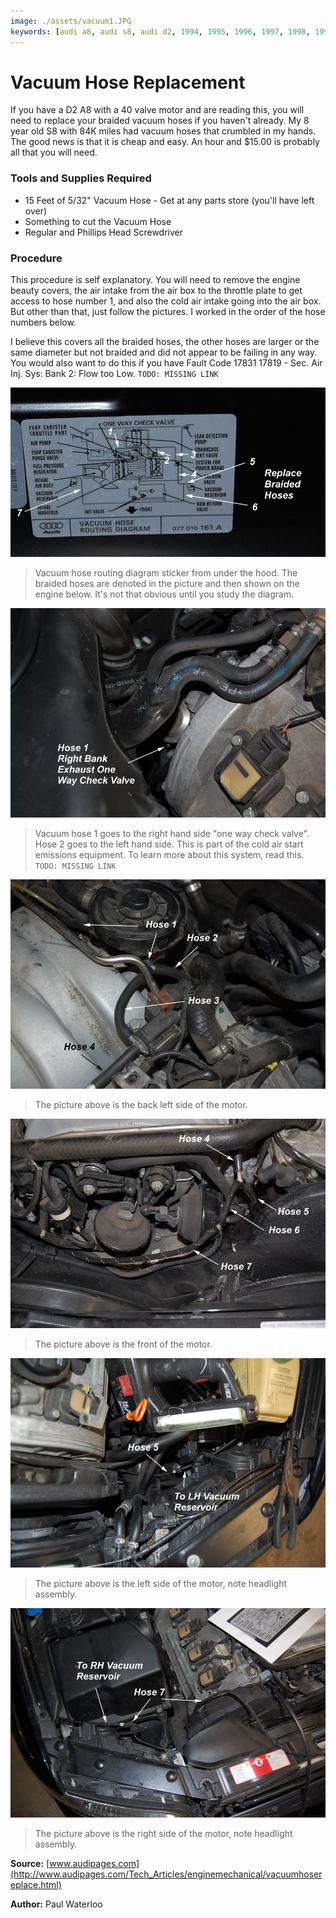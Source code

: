 ```yaml
---
image: ./assets/vacuum1.JPG
keywords: [audi a8, audi s8, audi d2, 1994, 1995, 1996, 1997, 1998, 1999, 2000, 2001, 2002, 4.2, V8, AUW, AUX, AQH, AVP, BCS, AYS]
---
```


# Vacuum Hose Replacement

If you have a D2 A8 with a 40 valve motor and are reading this, you will need to replace your braided vacuum hoses if you haven't already. My 8 year old S8 with 84K miles had vacuum hoses that crumbled in my hands. The good news is that it is cheap and easy. An hour and $15.00 is probably all that you will need. 

### Tools and Supplies Required

 - 15 Feet of 5/32" Vacuum Hose - Get at any parts store (you'll have left over)
 - Something to cut the Vacuum Hose
 - Regular and Phillips Head Screwdriver 

### Procedure

This procedure is self explanatory. You will need to remove the engine beauty covers, the air intake from the air box to the throttle plate to get access to hose number 1, and also the cold air intake going into the air box. But other than that, just follow the pictures. I worked in the order of the hose numbers below. 

I believe this covers all the braided hoses, the other hoses are larger or the same diameter but not braided and did not appear to be failing in any way. You would also want to do this if you have Fault Code 17831 17819 - Sec. Air Inj. Sys: Bank 2: Flow too Low. `TODO: MISSING LINK`

![](./assets/vacuum1.JPG)

> Vacuum hose routing diagram sticker from under the hood. The braided hoses are denoted in the picture and then shown on the engine below. It's not that obvious until you study the diagram.

![](./assets/vacuum2.JPG)

> Vacuum hose 1 goes to the right hand side "one way check valve". Hose 2 goes to the left hand side. This is part of the cold air start emissions equipment. To learn more about this system, read this. `TODO: MISSING LINK`

![](./assets/vacuum3.JPG)

> The picture above is the back left side of the motor.

![](./assets/vacuum4.JPG)

> The picture above is the front of the motor.

![](./assets/vacuum5.JPG)

> The picture above is the left side of the motor, note headlight assembly.

![](./assets/vacuum6.JPG)

> The picture above is the right side of the motor, note headlight assembly.

**Source:** [www.audipages.com](http://www.audipages.com/Tech_Articles/enginemechanical/vacuumhosereplace.html)

**Author:** Paul Waterloo